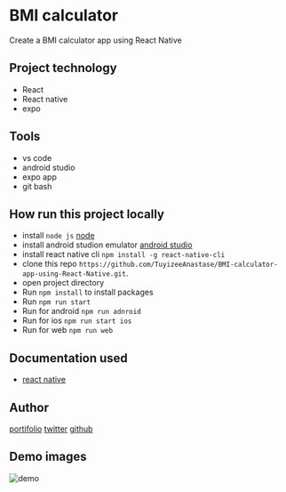 # BMI calculator
Create a BMI calculator app using React Native

## Project technology
*  React
*  React native
*  expo

## Tools
* vs code
* android studio
* expo app
* git bash
 
 ## How run this project locally
 * install `node js` [node](https://nodejs.org/en/)
 * install android studion emulator [android studio](https://developer.android.com/studio)
 * install react native cli `npm install -g react-native-cli`
 * clone this repo `https://github.com/TuyizeeAnastase/BMI-calculator-app-using-React-Native.git`.
 * open project directory
 * Run `npm install` to install packages
 * Run `npm run start`  
 * Run for android `npm run adnroid`
 * Run for ios `npm run start ios`
 * Run for web `npm run web`  

## Documentation used
* [react native](https://reactnative.dev/)

## Author
 [portifolio](https://dynamic-cupcake-a269d9.netlify.app/)
 [twitter](https://twitter.com/tuyizereanasta3)
 [github](https://github.com/TuyizeeAnastase/)
 
## Demo images
 ![demo](https://res.cloudinary.com/duhetxdbs/image/upload/v1678880536/app_sv8swg.jpg)
